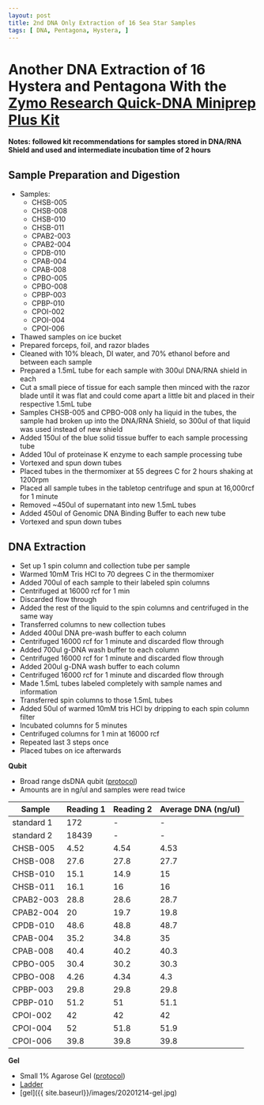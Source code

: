 ```yaml
---
layout: post
title: 2nd DNA Only Extraction of 16 Sea Star Samples
tags: [ DNA, Pentagona, Hystera, ]
---
```


# Another DNA Extraction of 16 Hystera and Pentagona With the [Zymo Research Quick-DNA Miniprep Plus Kit](https://www.zymoresearch.com/collections/quick-dna-kits/products/quick-dna-miniprep-plus-kit)

**Notes: followed kit recommendations for samples stored in DNA/RNA Shield and used and intermediate incubation time of 2 hours**

## Sample Preparation and Digestion

- Samples:
  - CHSB-005
  - CHSB-008
  - CHSB-010
  - CHSB-011
  - CPAB2-003
  - CPAB2-004
  - CPDB-010
  - CPAB-004
  - CPAB-008
  - CPBO-005
  - CPBO-008
  - CPBP-003
  - CPBP-010
  - CPOI-002
  - CPOI-004
  - CPOI-006
- Thawed samples on ice bucket
- Prepared forceps, foil, and razor blades
- Cleaned with 10% bleach, DI water, and 70% ethanol before and between each sample
- Prepared a 1.5mL tube for each sample with 300ul DNA/RNA shield in each
- Cut a small piece of tissue for each sample then minced with the razor blade until it was flat and could come apart a little bit and placed in their respective 1.5mL tube
- Samples CHSB-005 and CPBO-008 only ha liquid in the tubes, the sample had broken up into the DNA/RNA Shield, so 300ul of that liquid was used instead of new shield
- Added 150ul of the blue solid tissue buffer to each sample processing tube
- Added 10ul of proteinase K enzyme to each sample processing tube
- Vortexed and spun down tubes
- Placed tubes in the thermomixer at 55 degrees C for 2 hours shaking at 1200rpm
- Placed all sample tubes in the tabletop centrifuge and spun at 16,000rcf for 1 minute
- Removed ~450ul of supernatant into new 1.5mL tubes
- Added 450ul of Genomic DNA Binding Buffer to each new tube
- Vortexed and spun down tubes

## DNA Extraction

- Set up 1 spin column and collection tube per sample
- Warmed 10mM Tris HCl to 70 degrees C in the thermomixer
- Added 700ul of each sample to their labeled spin columns
- Centrifuged at 16000 rcf for 1 min
- Discarded flow through
- Added the rest of the liquid to the spin columns and centrifuged in the same way
- Transferred columns to new collection tubes
- Added 400ul DNA pre-wash buffer to each column
- Centrifuged 16000 rcf for 1 minute and discarded flow through
- Added 700ul g-DNA wash buffer to each column
- Centrifuged 16000 rcf for 1 minute and discarded flow through
- Added 200ul g-DNA wash buffer to each column
- Centrifuged 16000 rcf for 1 minute and discarded flow through
- Made 1.5mL tubes labeled completely with sample names and information
- Transferred spin columns to those 1.5mL tubes
- Added 50ul of warmed 10mM tris HCl by dripping to each spin column filter
- Incubated columns for 5 minutes
- Centrifuged columns for 1 min at 16000 rcf
- Repeated last 3 steps once
- Placed tubes on ice afterwards

**Qubit**

- Broad range dsDNA qubit ([protocol](https://meschedl.github.io/MES_Puritz_Lab_Notebook/2019-03-02/Qubit-Protocol))
- Amounts are in ng/ul and samples were read twice

|Sample|Reading 1|Reading 2| Average DNA (ng/ul)|
|---|---|---|---|
|standard 1|172|-|-|
|standard 2|18439|-|-|
|CHSB-005|4.52|4.54|4.53|
|CHSB-008|27.6|27.8|27.7|
|CHSB-010|15.1|14.9|15|
|CHSB-011|16.1|16|16|
|CPAB2-003|28.8|28.6|28.7|
|CPAB2-004|20|19.7|19.8|
|CPDB-010|48.6|48.8|48.7|
|CPAB-004|35.2|34.8|35|
|CPAB-008|40.4|40.2|40.3|
|CPBO-005|30.4|30.2|30.3|
|CPBO-008|4.26|4.34|4.3|
|CPBP-003|29.8|29.8|29.8|
|CPBP-010|51.2|51|51.1|
|CPOI-002|42|42|42|
|CPOI-004|52|51.8|51.9|
|CPOI-006|39.8|39.8|39.8|

**Gel**

- Small 1% Agarose Gel ([protocol](https://meschedl.github.io/MES_Puritz_Lab_Notebook/2019-03-01/PPP-Lab-Gel-Protocol))
- [Ladder](https://www.thermofisher.com/document-connect/document-connect.html?url=https%3A%2F%2Fassets.thermofisher.com%2FTFS-Assets%2FLSG%2Fmanuals%2FMAN0013047_GeneRuler_1kb_Plus_DNALadder_250ug_UG.pdf&title=VXNlciBHdWlkZTogR2VuZVJ1bGVyIDEga2IgUGx1cyBETkEgTGFkZGVy)
- [gel]({{ site.baseurl}}/images/20201214-gel.jpg)
